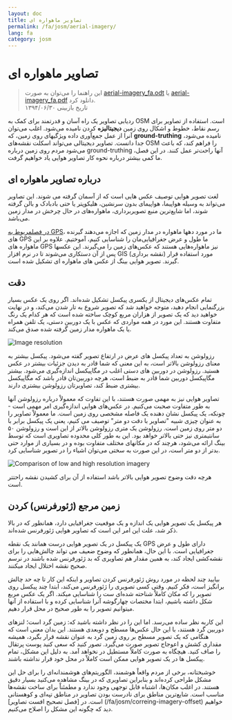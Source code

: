 ```yaml
---
layout: doc
title: تصاویر ماهواره ای
permalink: /fa/josm/aerial-imagery/
lang: fa
category: josm
---
```


تصاویر ماهواره ای
================

> این راهنما را می‌توان به صورت [aerial-imagery_fa.odt](/files/aerial-imagery_fa.odt) یا [aerial-imagery_fa.pdf](/files/aerial-imagery_fa.pdf) دانلود کرد.  
> تاریخ بازبینی ۱۳۹۴/۰۶/۳۰  

ردیابی تصاویر یک راه آسان و قدرتمند برای کمک به OSM است. استفاده از تصاویر برای رسم نقاط، خطوط و اشکال روی زمین **دیجیتالیزه** کردن نامیده می‌شود. اغلب می‌توان آنرا از عمل جمع‌آوری داده ویژگیهای روی زمین، که **ground-truthing** نامیده می‌شود، جدا دانست. تصاویر دیجیتالی می‌تواند اسکلت نقشه‌های OSM را فراهم کند، که باعث می‌شود مردم روی زمین درباره ground-truthing آنها راحت‌تر عمل کنند. در این فصل، ما کمی بیشتر درباره نحوه کار تصاویر هوایی یاد خواهیم گرفت.  

درباره تصاویر ماهواره ای
-------------

لغت تصوير هوایی توصیف عکس هایی است كه از آسمان گرفته می شوند. این تصاویر می‌تواند به وسیله هواپیما، هواپیمای بدون سرنشین، هلیکوپتر یا حتی بادبادک و بالن گرفته شوند، اما شایع‌ترین منبع تصویربرداری، ماهواره‌های در حال چرخش در مدار زمین می‌باشد.  

[در فصلمربوط به GPS](/fa/mobile-mapping/using-gps)، ما در مورد دهها ماهواره در مدار زمین که اجازه می‌دهند گیرنده های GPS ما طول و عرض جغرافیایی‌مان را شناسایی کنیم، آموختیم. علاوه بر این ماهواره های GPS نیز ماهواره‌هایی هستند که عکس‌های زمین را می‌گیرند. این عکسها پس از آن دستکاری می‌شوند تا در نرم افزار GIS (نقشه برداری) مورد استفاده قرار گیرند. تصویر هوایی بینگ از عکس های ماهواره ای تشکیل شده است.  

دقت
----------

تمام عکس‌های دیجیتال از یکسری پیکسل تشکیل شده‌اند. اگر روی یک عکس بسیار بزرگنمایی انجام دهید، متوجه خواهید شد که تصویر شروع به تار شدن می‌کند، و در نهایت خواهید دید که یک تصویر از هزاران مربع کوچک ساخته شده است که هر کدام یک رنگ متفاوت هستند. این مورد در همه مواردی که عکس با یک دوربین دستی، یک تلفن همراه یا یک ماهواره مدار زمین گرفته شده صدق می‌کند.  

![Image resolution][]

رزولوشن به تعداد پیکسل های عرض در ارتفاع تصویر گفته می‌شود. پیکسل بیشتر به معنای رزولوشن بالاتر است، به این معنی که شما قادر به دیدن جزئیات بیشتر در عکس هستید. رزولوشن در دوربین های دستی اغلب در مگاپیکسل اندازه‌گیری می‌شود. بیشتر مگاپیکسل دوربین شما قادر به ضبط است، هرچه دوربین‌تان قادر باشد که مگاپیکسل بیشتری ضبط کند، تصاویرتان رزولوشن بیشتری دارند.  

تصاویر هوایی نیز به مهمی صورت هستند، با این تفاوت که معمولاْ درباره رزولوشن آنها به طور متفاوت صحبت می‌کنیم. در عکس‌های هوایی اندازه‌گیری امر مهمی است - چونکه، یک پیکسل نشان دهنده یک فاصله مشخصی روی زمین است. ما معمولاْ تصاویر را به عنوان چیزی شبیه "تصاویر با دقت دو متر" توصیف می کنیم، یعنی یک پیکسل برابر با دو متر روی زمین است. رزولوشن یک متری رزولوشن بالاتر از این است و رزولوشن ۵۰ سانتیمتری نیز حتی بالاتر خواهد بود. این به طور کلی محدوده تصاویری است که توسط بینگ ارائه می‌شود، هرچند که در مکانهای مختلف متفاوت بوده و در بسیاری از موارد حتی بدتر از دو متر است، در این صورت به سختی می‌توان اشیاء را در تصویر شناسایی کرد.  

![Comparison of low and high resolution imagery][]

هرچه دقت وضوح تصویر هوایی بالاتر باشد استفاده از آن برای کشیدن نقشه راحتتر است.  

 زمین مرجع (ژئورفرنس) کردن
---------------

هر پیکسل یک تصویر هوایی یک اندازه‌ و یک موقعیت جغرافیایی دارد،‌  همانطور که در بالا ذکر شد، علت این امر این است که تصاویر هوایی ژئورفرنس شده‌اند.  

یک پیکسل در یک تصویر هوایی درست همانند یک نقطه GPS دارای طول و عرض جغرافیایی است. با این حال، همانطور که وضوح ضعیف می تواند چالش‌هایی را برای نقشه‌کشی ایجاد کند، به همین مقدار هم تصاویری که بد ژئورفرنس شده باشند در نرسم صحیح نقشه اختلال ایجاد میکنند.  

بیایید چند لحظه در مورد روش ژئورفرنس کردن تصاویر و اینکه این کار تا چه حد چالش برانگیز است، فکر کنیم. وقتی کسی تصویری را ژئورفرنس می‌کند، ابتدا چند پیکسل روی تصویر را که مکان کاملاْ شناحته شده‌ای ست را شناسایی میکند. اگر یک عکس مربع شکل داشته باشیم، ابتدا مختصات چهارگوشه آنرا شناسایی کرده و با استفاده از آنها میتوانیم تصویر را به طور صحیح در محل قرار دهیم.  

این کاربه نظر ساده می‌رسد. اما این را در نظر داشته باشید که: زمین گرد است؛ لنزهای دوربین گرد هستند، با این حال عکس‌ها مسطح و دو‌بعدی هستند. این بدان معنی است که هنگامی که یک تصویر مسطح بر روی زمین گرد به عنوان نقشه قرار بگیرد، همیشه مقداری کشش و اعوجاج تصویر صورت می‌گیرد. تصور کنید که سعی کنید پوست پرتقال را صاف کنید. هیچگاه به صورت کاملاْ مستطیل در نخواهد آمد. به دلیل این مشکل، تمام پیکسل ها در یک تصویر هوایی ممکن است کاملاْ در محل خود قرار نداشته باشند.  

خوشبختانه، برخی از مردم واقعاْ هوشمند، الگوریتم‌های هوشمندانه‌ای را برای حل این مشکل طراحی کرده‌اند و بنابراین تصاویری که در بینگ مشاهده می‌کنید بسیار دقیق هستند. در اغلب مکان‌ها، اشتباه قابل توجهی وجود ندارد و مطمئناْ برای ساخت نقشه‌ها مناسب است. شایع‌ترین مناطق برای نادرست بودن تصاویر در مناطق تپه‌ای و کوهستانی است. در [فصل تصحیح افست تصاویر] (/fa/josm/correing-imagery-offset) خواهیم دید که چگونه این مشکل را اصلاح می‌کنیم.  

[Image resolution]: /images/josm/orange-resolution.png
[Comparison of low and high resolution imagery]: /images/josm/low-res-high-res.png